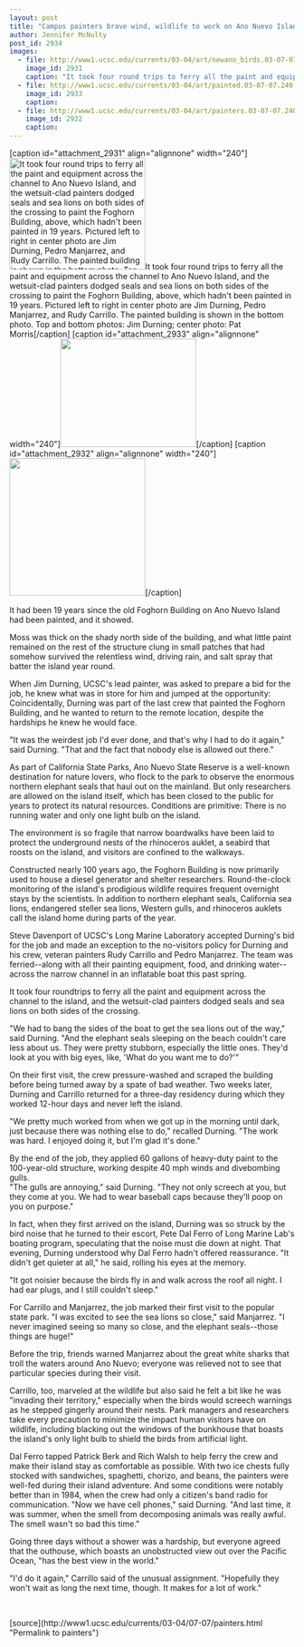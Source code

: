 ```yaml
---
layout: post
title: "Campus painters brave wind, wildlife to work on Ano Nuevo Island"
author: Jennifer McNulty
post_id: 2934
images:
  - file: http://www1.ucsc.edu/currents/03-04/art/newano_birds.03-07-07.240.jpg
    image_id: 2931
    caption: "It took four round trips to ferry all the paint and equipment across the channel to Ano Nuevo Island, and the wetsuit-clad painters dodged seals and sea lions on both sides of the crossing to paint the Foghorn Building, above, which hadn't been painted in 19 years. Pictured left to right in center photo are Jim Durning, Pedro Manjarrez, and Rudy Carrillo. The painted building is shown in the bottom photo. Top and bottom photos: Jim Durning; center photo: Pat Morris"
  - file: http://www1.ucsc.edu/currents/03-04/art/painted.03-07-07.240.jpg
    image_id: 2933
    caption: 
  - file: http://www1.ucsc.edu/currents/03-04/art/painters.03-07-07.240.jpg
    image_id: 2932
    caption: 
---
```


[caption id="attachment_2931" align="alignnone" width="240"]<a href="http://localhost/mysite/wp-content/uploads/2003/07/newano_birds.03-07-07.240.jpg"><img class="size-full wp-image-2931" src="http://localhost/mysite/wp-content/uploads/2003/07/newano_birds.03-07-07.240.jpg" alt="It took four round trips to ferry all the paint and equipment across the channel to Ano Nuevo Island, and the wetsuit-clad painters dodged seals and sea lions on both sides of the crossing to paint the Foghorn Building, above, which hadn't been painted in 19 years. Pictured left to right in center photo are Jim Durning, Pedro Manjarrez, and Rudy Carrillo. The painted building is shown in the bottom photo. Top and bottom photos: Jim Durning; center photo: Pat Morris" width="240" height="197" /></a>It took four round trips to ferry all the paint and equipment across the channel to Ano Nuevo Island, and the wetsuit-clad painters dodged seals and sea lions on both sides of the crossing to paint the Foghorn Building, above, which hadn't been painted in 19 years. Pictured left to right in center photo are Jim Durning, Pedro Manjarrez, and Rudy Carrillo. The painted building is shown in the bottom photo. Top and bottom photos: Jim Durning; center photo: Pat Morris[/caption]
[caption id="attachment_2933" align="alignnone" width="240"]<a href="http://localhost/mysite/wp-content/uploads/2003/07/painted.03-07-07.240.jpg"><img class="size-full wp-image-2933" src="http://localhost/mysite/wp-content/uploads/2003/07/painted.03-07-07.240.jpg" alt="" width="240" height="191" /></a>[/caption]
[caption id="attachment_2932" align="alignnone" width="240"]<a href="http://localhost/mysite/wp-content/uploads/2003/07/painters.03-07-07.240.jpg"><img class="size-full wp-image-2932" src="http://localhost/mysite/wp-content/uploads/2003/07/painters.03-07-07.240.jpg" alt="" width="240" height="242" /></a>[/caption]
<p>
  It had been 19 years since the old Foghorn Building on Ano Nuevo Island had been painted, and it showed.
</p>
<p>
  Moss was thick on the shady north side of the building, and what little paint remained on the rest of the structure clung in small patches that had somehow survived the relentless wind, driving rain, and salt spray that batter the island year round.<br>
</p>
<p>
  When Jim Durning, UCSC's lead painter, was asked to prepare a bid for the job, he knew what was in store for him and jumped at the opportunity: Coincidentally, Durning was part of the last crew that painted the Foghorn Building, and he wanted to return to the remote location, despite the hardships he knew he would face.<br>
</p>
<p>
  "It was the weirdest job I'd ever done, and that's why I had to do it again," said Durning. "That and the fact that nobody else is allowed out there."<br>
</p>
<p>
  As part of California State Parks, Ano Nuevo State Reserve is a well-known destination for nature lovers, who flock to the park to observe the enormous northern elephant seals that haul out on the mainland. But only researchers are allowed on the island itself, which has been closed to the public for years to protect its natural resources. Conditions are primitive: There is no running water and only one light bulb on the island.
</p>
<p>
  The environment is so fragile that narrow boardwalks have been laid to protect the underground nests of the rhinoceros auklet, a seabird that roosts on the island, and visitors are confined to the walkways.<br>
</p>
<p>
  Constructed nearly 100 years ago, the Foghorn Building is now primarily used to house a diesel generator and shelter researchers. Round-the-clock monitoring of the island's prodigious wildlife requires frequent overnight stays by the scientists. In addition to northern elephant seals, California sea lions, endangered steller sea lions, Western gulls, and rhinoceros auklets call the island home during parts of the year.<br>
</p>
<p>
  Steve Davenport of UCSC's Long Marine Laboratory accepted Durning's bid for the job and made an exception to the no-visitors policy for Durning and his crew, veteran painters Rudy Carrillo and Pedro Manjarrez. The team was ferried--along with all their painting equipment, food, and drinking water--across the narrow channel in an inflatable boat this past spring.
</p>
<p>
  It took four roundtrips to ferry all the paint and equipment across the channel to the island, and the wetsuit-clad painters dodged seals and sea lions on both sides of the crossing.<br>
</p>
<p>
  "We had to bang the sides of the boat to get the sea lions out of the way," said Durning. "And the elephant seals sleeping on the beach couldn't care less about us. They were pretty stubborn, especially the little ones. They'd look at you with big eyes, like, 'What do you want me to do?'"<br>
</p>
<p>
  On their first visit, the crew pressure-washed and scraped the building before being turned away by a spate of bad weather. Two weeks later, Durning and Carrillo returned for a three-day residency during which they worked 12-hour days and never left the island.<br>
</p>
<p>
  "We pretty much worked from when we got up in the morning until dark, just because there was nothing else to do," recalled Durning. "The work was hard. I enjoyed doing it, but I'm glad it's done."<br>
</p>
<p>
  By the end of the job, they applied 60 gallons of heavy-duty paint to the 100-year-old structure, working despite 40 mph winds and divebombing gulls.<br>
  "The gulls are annoying," said Durning. "They not only screech at you, but they come at you. We had to wear baseball caps because they'll poop on you on purpose."<br>
</p>
<p>
  In fact, when they first arrived on the island, Durning was so struck by the bird noise that he turned to their escort, Pete Dal Ferro of Long Marine Lab's boating program, speculating that the noise must die down at night. That evening, Durning understood why Dal Ferro hadn't offered reassurance. "It didn't get quieter at all," he said, rolling his eyes at the memory.
</p>
<p>
  "It got noisier because the birds fly in and walk across the roof all night. I had ear plugs, and I still couldn't sleep."<br>
</p>
<p>
  For Carrillo and Manjarrez, the job marked their first visit to the popular state park. "I was excited to see the sea lions so close," said Manjarrez. "I never imagined seeing so many so close, and the elephant seals--those things are huge!"<br>
</p>
<p>
  Before the trip, friends warned Manjarrez about the great white sharks that troll the waters around Ano Nuevo; everyone was relieved not to see that particular species during their visit.<br>
</p>
<p>
  Carrillo, too, marveled at the wildlife but also said he felt a bit like he was "invading their territory," especially when the birds would screech warnings as he stepped gingerly around their nests. Park managers and researchers take every precaution to minimize the impact human visitors have on wildlife, including blacking out the windows of the bunkhouse that boasts the island's only light bulb to shield the birds from artificial light.<br>
</p>
<p>
  Dal Ferro tapped Patrick Berk and Rich Walsh to help ferry the crew and make their island stay as comfortable as possible. With two ice chests fully stocked with sandwiches, spaghetti, chorizo, and beans, the painters were well-fed during their island adventure. And some conditions were notably better than in 1984, when the crew had only a citizen's band radio for communication. "Now we have cell phones," said Durning. "And last time, it was summer, when the smell from decomposing animals was really awful. The smell wasn't so bad this time."<br>
</p>
<p>
  Going three days without a shower was a hardship, but everyone agreed that the outhouse, which boasts an unobstructed view out over the Pacific Ocean, "has the best view in the world."<br>
</p>
<p>
  "I'd do it again," Carrillo said of the unusual assignment. "Hopefully they won't wait as long the next time, though. It makes for a lot of work."
</p>
<p>
  <br>

</p>
<p>

</p>
[source](http://www1.ucsc.edu/currents/03-04/07-07/painters.html "Permalink to painters")

